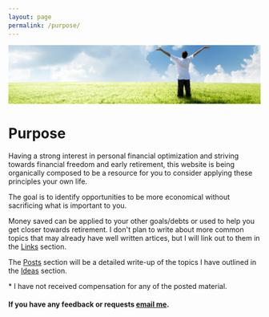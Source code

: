 ```yaml
---
layout: page
permalink: /purpose/
---
```


![Show me the Money](/images/Moneybanner.jpg "Show me the Money Screenshot")

# Purpose

Having a strong interest in personal financial optimization and striving towards financial freedom and early retirement, this website is being organically composed to be a resource for you to consider applying these principles your own life.

The goal is to identify opportunities to be more economical without sacrificing what is important to you.

Money saved can be applied to your other goals/debts or used to help you get closer towards retirement.  I don't plan to write about more common topics that may already have well written artices, but I will link out to them in the [Links](/links/) section.

The [Posts](/) section will be a detailed write-up of the topics I have outlined in the [Ideas](/ideas/) section.

\* I have not received compensation for any of the posted material.


#### If you have any feedback or requests [email me](mailto:contact@frugaldime.com).

